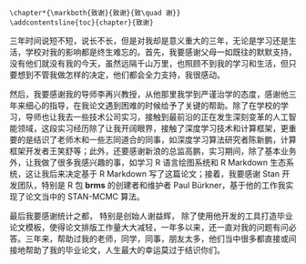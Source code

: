 


```{=latex}
\chapter*{\markboth{致谢}{致谢}{致\quad 谢}}
\addcontentsline{toc}{chapter}{致谢}
```

三年时间说短不短，说长不长，但是对我却是意义重大的三年，无论是学习还是生活，学校对我的影响都是终生难忘的。首先，我要感谢父母一如既往的默默支持，没有他们就没有我的今天，虽然远隔千山万里，也照顾不到我的学习和生活，但只要想到不管我做怎样的决定，他们都会全力支持，我很感动。

然后，我要感谢我的导师李再兴教授，从他那里我学到严谨治学的态度，感谢他三年来细心的指导，在我论文遇到困难的时候给予了关键的帮助。除了在学校的学习，导师也让我去一些技术公司实习，接触到最前沿的正在发生深刻变革的人工智能领域，这段实习经历除了让我开阔眼界，接触了深度学习技术和计算框架，更重要的是结识了老师木和一些志同道合的同事，如深度学习算法研究者陈新鹏，计算框架开发者王笑舒等；此外，还要感谢新浪的总监高鹏，实习期间，除了基本业务外，让我做了很多我感兴趣的事，如学习 R 语言绘图系统和 R Markdown 生态系统，这让我后来决定基于 R Markdown 写了这篇论文；接着，我要感谢 Stan 开发团队，特别是 R 包 **brms** 的创建者和维护者 Paul Bürkner，基于他的工作我实现了论文当中的 STAN-MCMC 算法。

最后我要感谢统计之都， 特别是创始人谢益辉， 除了使用他开发的工具打造毕业论文模板，使得论文排版工作量大大减轻，一年多以来，还一直对我的问题有问必答。三年来，帮助过我的老师，同学，同事，朋友太多，他们当中很多都直接或间接地帮助了我的毕业论文，人生最大的幸运莫过于结识你们。
